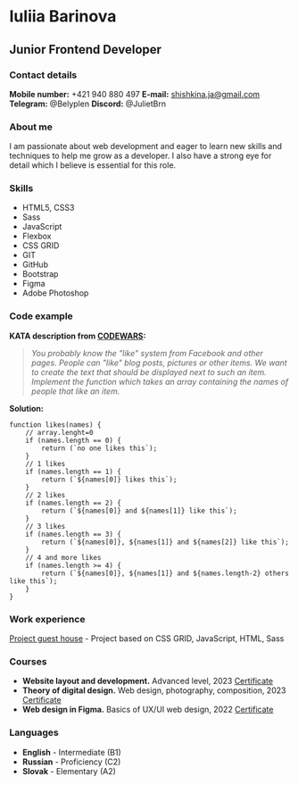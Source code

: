 

# Iuliia Barinova
## Junior Frontend Developer

### Contact details
**Mobile number:** +421 940 880 497
**E-mail:** shishkina.ja@gmail.com
**Telegram:** @Belyplen
**Discord:** @JulietBrn

### About me
I am passionate about web development and eager to learn new skills and techniques to help me grow as a developer. I also have a strong eye for detail which I believe is essential for this role.

### Skills
* HTML5, CSS3
* Sass
* JavaScript
* Flexbox
* CSS GRID
* GIT
* GitHub
* Bootstrap
* Figma
* Adobe Photoshop

### Code example
**KATA description from [CODEWARS](https://www.codewars.com/kata/5266876b8f4bf2da9b000362):**
> *You probably know the "like" system from Facebook and other pages. People can "like" blog posts, pictures or other items. We want to create the text that should be displayed next to such an item. Implement the function which takes an array containing the names of people that like an item.*


**Solution:**
```
function likes(names) {
    // array.lenght=0 
    if (names.length == 0) {
        return (`no one likes this`);
    }
    // 1 likes
    if (names.length == 1) {
        return (`${names[0]} likes this`);
    }
    // 2 likes
    if (names.length == 2) {
        return (`${names[0]} and ${names[1]} like this`);
    }
    // 3 likes
    if (names.length == 3) {
        return (`${names[0]}, ${names[1]} and ${names[2]} like this`);
    }
    // 4 and more likes
    if (names.length >= 4) {
        return (`${names[0]}, ${names[1]} and ${names.length-2} others like this`);
    }
}
```

### Work experience
[Project guest house](https://github.com/JulietBrn/Project-guest-house) - Project based on CSS GRID, JavaScript, HTML, Sass


### Courses
* **Website layout and development.** Advanced level, 2023 [Certificate](https://stepik.org/cert/1946098)
* **Theory of digital design.** Web design, photography, composition, 2023 [Certificate](https://stepik.org/cert/1939875)
* **Web design in Figma.** Basics of UX/UI web design, 2022 [Certificate](https://stepik.org/cert/1867957)

### Languages
* **English** - Intermediate (B1)
* **Russian** - Proficiency (C2)
* **Slovak** - Elementary (A2)
